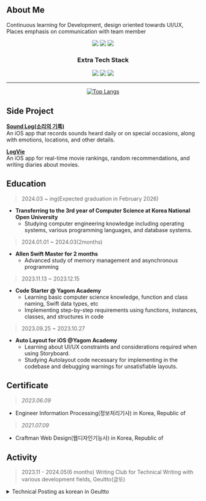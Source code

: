 <!DOCTYPE html>
<html>
<head>
</head>
<!-- <div align="center">  <h1>🛠 Mobile Developer - Kim Seohyun 📱 </h1> </div> -->
<!--[![Hits](https://hits.seeyoufarm.com/api/count/incr/badge.svg?url=https%3A%2F%2Fgithub.com%2Fgjbae1212%2Fhit-counter&count_bg=%23000000&title_bg=%23497AFF&icon=github.svg&icon_color=%23FFF6A1&title=hits&edge_flat=false)](https://hits.seeyoufarm.com)-->

## About Me
Continuous learning for Development, design oriented towards UI/UX, Places emphasis on communication with team member
<div align="center">
<a href="https://developer.apple.com/kr/xcode/swiftui/" target="_blank"><img src="https://img.shields.io/badge/SwiftUI-066FFD?style=for-the-badge&logo=Swift&logoColor=white"/></a>
<a href="https://developer.apple.com/kr/swift/" target="_blank"> <img src="https://img.shields.io/badge/Swift(UIKit)-orange?style=for-the-badge&logo=Swift&logoColor=white"/></a>
<a href="#"><img src="https://img.shields.io/badge/Git-d5d5d5?style=for-the-badge&logo=git&logoColor=EA4E31"/></a>

<h3>Extra Tech Stack</h3>
<a href="[HTML](https://developer.mozilla.org/en-US/docs/Learn/Getting_started_with_the_web/HTML_basics)" target="_blank"><img src="https://img.shields.io/badge/HTML5-E34F26?style=for-the-badge&logo=HTML5&logoColor=white"></a>
<a href="[CSS3]([https://developer.mozilla.org/en-US/docs/Learn/Getting_started_with_the_web/HTML_basics](https://developer.mozilla.org/ko/docs/Learn/Getting_started_with_the_web/CSS_basics))" target="_blank"><img src="https://img.shields.io/badge/CSS3-3595D0?style=for-the-badge&logo=CSS3&logoColor=white"></a>
 <a href="https://kimseohyun.notion.site/Shyun-Cloud-AI-iOS-mobile-aa785e648db64686b1260f66afb2438d" target="_blank"><img src="https://img.shields.io/badge/Notion-000000?style=for-the-badge&logo=Notion&logoColor=white"/></a>

<br/>
<hr class="solid">

[![Top Langs](https://github-readme-stats.vercel.app/api/top-langs/?username=cestbonciel&layout=compact&hide=javascript,html,php,css)](https://github.com/cestbonciel/github-readme-stats)
</div>

## Side Project
**[Sound Log(소리의 기록)](https://apps.apple.com/kr/app/%EC%86%8C%EB%A6%AC%EC%9D%98-%EA%B8%B0%EB%A1%9D/id6479898076)**<br>
An iOS app that records sounds heard daily or on special occasions, along with emotions, locations, and other details.

**[LogVie](https://github.com/cestbonciel/logvie-front)**<br>
An iOS app for real-time movie rankings, random recommendations, and writing diaries about movies.

## Education 
> 2024.03 ~ ing(Expected graduation in February 2026)
- **Transferring to the 3rd year of Computer Science at Korea National Open University**<br>
  - Studying computer engineering knowledge including operating systems, various programming languages, and database systems.
> 2024.01.01 ~ 2024.03(2months)
- **Allen Swift Master for 2 months**
  - Advanced study of memory management and asynchronous programming<br>
> 2023.11.13 ~ 2023.12.15
- **Code Starter @ Yagom Academy**<br>
  - Learning basic computer science knowledge, function and class naming, Swift data types, etc
  - Implementing step-by-step requirements using functions, instances, classes, and structures in code
> 2023.09.25 ~ 2023.10.27
- **Auto Layout for iOS @Yagom Academy**<br>
  - Learning about UI/UX constraints and considerations required when using Storyboard.
  - Studying Autolayout code necessary for implementing in the codebase and debugging warnings for unsatisfiable layouts.

## Certificate
> *2023.06.09*
- Engineer Information Processing(정보처리기사) in Korea, Republic of
> *2021.07.09*
- Craftman Web Design(웹디자인기능사) in Korea, Republic of

  
## Activity
> 2023.11 - 2024.05(6 months)
Writing Club for Technical Writing with various development fields, Geultto(글또)

<details>
<summary>Technical Posting as korean in Geultto </summary>
<div markdown=1> 

[1. 2023 하반기 - 글또 9기 참여 다짐글](https://playground-coding.tistory.com/86)<br>
[2. UISceneDelegate 에 대해 설명하세요](https://playground-coding.tistory.com/89)<br>
[3. Udemy - 개발자 영어 강의](https://playground-coding.tistory.com/93)<br>
[4. Xcode 단위 테스트, XCTest](https://playground-coding.tistory.com/96)<br>
[5. 동시성을 대하는 Swift 의 자세](https://playground-coding.tistory.com/98)<br>
[6. 내가 선택한 Realm의 성능](https://playground-coding.tistory.com/100)<br>
[7. 알고리즘, 자료구조에 자신감 100스푼 얹어 준 코드트리](https://playground-coding.tistory.com/101)<br>
[8. 유데미x글또: 플러터](https://playground-coding.tistory.com/104)<br>
[9. 2024년 상반기 회고, 글또 9기 마지막 글](https://playground-coding.tistory.com/106)<br>

글또 글쓰기 세미나 <br>
[나의 글쓰기 도식화 파이프라인 및 정보](https://playground-coding.tistory.com/99)
</div>
<!-- <details> -->
 



   


<!-- ![Seohyun's GitHub stats](https://github-readme-stats.vercel.app/api?username=cestbonciel&show_icons=true&theme=radical) -->
 <br/>
<!-- [![Top Langs](https://github-readme-stats.vercel.app/api/top-langs/?username=cestbonciel)](https://github.com/cestbonciel/github-readme-stats) -->
<!-- [![Top Langs](https://github-readme-stats.vercel.app/api/top-langs/?username=cestbonciel&layout=compact&hide=javascript,html,php,css)](https://github.com/cestbonciel/github-readme-stats) -->
 <br/>




</div>
</html>
